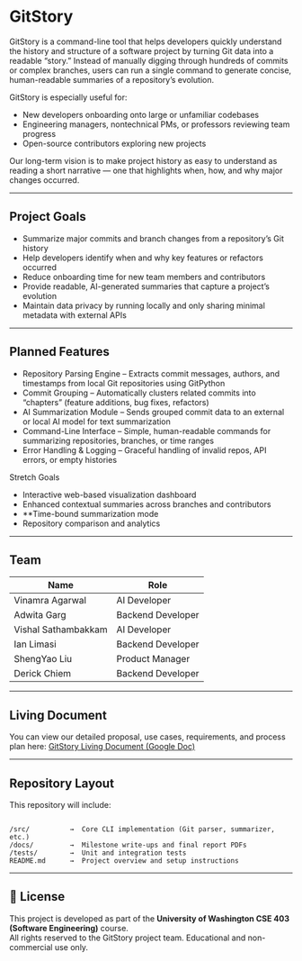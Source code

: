 # GitStory

GitStory is a command-line tool that helps developers quickly understand the history and structure of a software project by turning Git data into a readable “story.” Instead of manually digging through hundreds of commits or complex branches, users can run a single command to generate concise, human-readable summaries of a repository’s evolution.

GitStory is especially useful for:
- New developers onboarding onto large or unfamiliar codebases  
- Engineering managers, nontechnical PMs, or professors reviewing team progress  
- Open-source contributors exploring new projects  

Our long-term vision is to make project history as easy to understand as reading a short narrative — one that highlights when, how, and why major changes occurred.

---

## Project Goals

- Summarize major commits and branch changes from a repository’s Git history  
- Help developers identify when and why key features or refactors occurred  
- Reduce onboarding time for new team members and contributors  
- Provide readable, AI-generated summaries that capture a project’s evolution  
- Maintain data privacy by running locally and only sharing minimal metadata with external APIs  

---

## Planned Features

- Repository Parsing Engine – Extracts commit messages, authors, and timestamps from local Git repositories using GitPython  
- Commit Grouping – Automatically clusters related commits into “chapters” (feature additions, bug fixes, refactors)  
- AI Summarization Module – Sends grouped commit data to an external or local AI model for text summarization  
- Command-Line Interface – Simple, human-readable commands for summarizing repositories, branches, or time ranges  
- Error Handling & Logging – Graceful handling of invalid repos, API errors, or empty histories  

Stretch Goals
- Interactive web-based visualization dashboard  
- Enhanced contextual summaries across branches and contributors  
- **Time-bound summarization mode 
- Repository comparison and analytics  

---

## Team

| Name | Role |
|------|------|
| Vinamra Agarwal | AI Developer |
| Adwita Garg | Backend Developer |
| Vishal Sathambakkam | AI Developer |
| Ian Limasi | Backend Developer |
| ShengYao Liu | Product Manager |
| Derick Chiem | Backend Developer |

---

## Living Document

You can view our detailed proposal, use cases, requirements, and process plan here: [GitStory Living Document (Google Doc)](https://docs.google.com/document/d/1lqRVpxWHBmymRPX7l9FnYYCD0okzg7u-qnDOIQPh01U/edit?usp=sharing)

---

## Repository Layout

This repository will include:
```

/src/          →  Core CLI implementation (Git parser, summarizer, etc.)
/docs/         →  Milestone write-ups and final report PDFs
/tests/        →  Unit and integration tests
README.md      →  Project overview and setup instructions

```

---

## 📄 License

This project is developed as part of the **University of Washington CSE 403 (Software Engineering)** course.  
All rights reserved to the GitStory project team. Educational and non-commercial use only.
